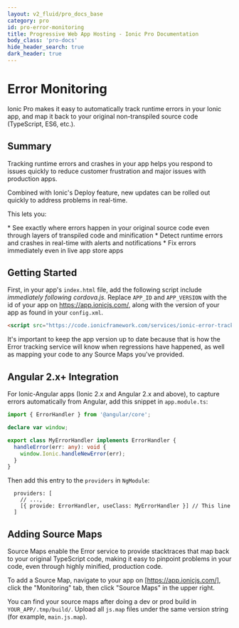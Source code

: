```yaml
---
layout: v2_fluid/pro_docs_base
category: pro
id: pro-error-monitoring
title: Progressive Web App Hosting - Ionic Pro Documentation
body_class: 'pro-docs'
hide_header_search: true
dark_header: true
---
```


# Error Monitoring

Ionic Pro makes it easy to automatically track runtime errors in your Ionic app, and map it back to your original non-transpiled source code (TypeScript, ES6, etc.).

## Summary

Tracking runtime errors and crashes in your app helps you respond to issues quickly to reduce customer frustration and major issues with production apps.

Combined with Ionic's Deploy feature, new updates can be rolled out quickly to address problems in real-time.

This lets you:

<div class="condensed" markdown="1">
* See exactly where errors happen in your original source code even through layers of transpiled code and minification
* Detect runtime errors and crashes in real-time with alerts and notifications
* Fix errors immediately even in live app store apps
</div>

## Getting Started

First, in your app's `index.html` file, add the following script include *immediately following cordova.js*. Replace `APP_ID` and `APP_VERSION` with
the id of your app on https://app.ionicjs.com/, along with the version of your app as found in your `config.xml`.

```html
<script src="https://code.ionicframework.com/services/ionic-error-tracking.min.js" data-app-id="APP_ID" data-app-version="APP_VERSION"></script>
```

<div class="callout danger" markdown="1">
It's important to keep the app version up to date because that is how the Error tracking
service will know when regressions have happened, as well as mapping your code to any
Source Maps you've provided.
</div>

## Angular 2.x+ Integration

For Ionic-Angular apps (Ionic 2.x and Angular 2.x and above), to capture errors automatically from Angular, add this snippet in `app.module.ts`:

```typescript
import { ErrorHandler } from '@angular/core';

declare var window;

export class MyErrorHandler implements ErrorHandler {
  handleError(err: any): void {
    window.Ionic.handleNewError(err);
  }
}
```

Then add this entry to the `providers` in `NgModule`:

```
  providers: [
    // ...,
    [{ provide: ErrorHandler, useClass: MyErrorHandler }] // This line
  ]
```


## Adding Source Maps

Source Maps enable the Error service to provide stacktraces that map back
to your original TypeScript code, making it easy to pinpoint problems
in your code, even through highly minified, production code.

To add a Source Map, navigate to your app on [https://app.ionicjs.com/], click the "Monitoring" tab,
then click "Source Maps" in the upper right.

You can find your source maps after doing a dev or prod build in `YOUR_APP/.tmp/build/`. Upload all `js.map` files
under the same version string (for example, `main.js.map`).
